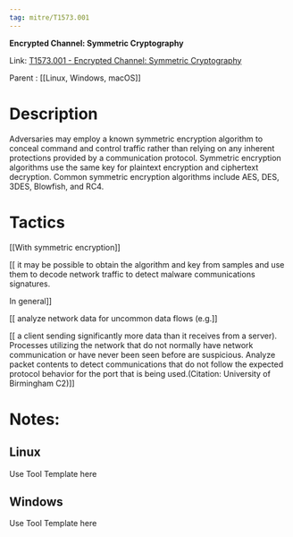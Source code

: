 ```yaml
---
tag: mitre/T1573.001
---
```


**Encrypted Channel: Symmetric Cryptography**

Link: [T1573.001 - Encrypted Channel: Symmetric Cryptography](https://attack.mitre.org/techniques/T1573/001)

Parent : [[Linux, Windows, macOS]]


# Description

Adversaries may employ a known symmetric encryption algorithm to conceal command and control traffic rather than relying on any inherent protections provided by a communication protocol. Symmetric encryption algorithms use the same key for plaintext encryption and ciphertext decryption. Common symmetric encryption algorithms include AES, DES, 3DES, Blowfish, and RC4.

# Tactics


[[With symmetric encryption]]

[[ it may be possible to obtain the algorithm and key from samples and use them to decode network traffic to detect malware communications signatures.

In general]]

[[ analyze network data for uncommon data flows (e.g.]]

[[ a client sending significantly more data than it receives from a server). Processes utilizing the network that do not normally have network communication or have never been seen before are suspicious. Analyze packet contents to detect communications that do not follow the expected protocol behavior for the port that is being used.(Citation: University of Birmingham C2)]]


# Notes:

## Linux

Use Tool Template here

## Windows

Use Tool Template here
